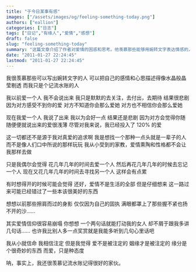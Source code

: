 ```yaml
---
title: "于今日某事有感"
images: ["/assets/images/og/feeling-something-today.png"]
authors: ["eallion"]
categories: ["日志"]
tags: ["日记","有缘人","爱情","感想"]
draft: false
slug: "feeling-something-today"
summary: "这篇文章介绍了作者对爱情的困惑和思考。他羡慕那些能够用婉转文字表达情感的人，而自己只是个记录流水账的人。他过去默默地爱一个人，但对方无法感受到他的爱，结果很悲剧。现在他学会了表达爱意，但依然面临难题，对方认为他的爱不够深刻。作者认为自己不仅是在寻找真爱，还想找到一位可以一辈子相伴的人。然而，他开始感觉这样追求爱情很累，导致错过了一些美好的事物。他提到了爱情信仰的崩塌和缘分的奇妙，以及自己的命运观。最后，他表达了对那些能够记录生活精彩瞬间的人的羡慕。"
date: "2011-01-27 22:24:45"
lastmod: "2011-01-27 22:24:45"
---
```


我很羡慕那些可以写出婉转文字的人
可以把自己的感情和心思描述得像水晶般晶莹剔透
而我只是个记流水账的人

我以前爱一个人
我不会说出来
我只是默默的去关注，去付出，去期待
结果很悲剧
因为对方感受不到你的爱
对方不知道你会那么爱她
对方也不相信你会那么爱她

现在我爱一个人
我说了出来
我以为会好一点
结果还是悲剧
因为对方会觉得你随随便便就说出来的爱很浅薄
尽管对我来说，我已经投入了 120% 的爱

这一切都还不是源于我对真爱的追求啊
我是想找一个那种一点头就是一辈子的人
而不是像人们口中所说的那样玩玩
我从小受到的家教，爱情熏陶和性格都不会让我那样去做

只是我偶尔会觉得
花几年几年的时间去爱一个人
然后再花几年几年的时候去忘记一个人
现在又花几年几年的时间去寻找另一个人
这样会有点累

有时想得开的时候可能会觉得
还好，爱情不是生活的全部
但是仔细想来
这一路过来可能已经错过了一些本该很美好的东西

想想以前那些擦肩而过的身影
仅仅因为自己的固执
满眼都罩上了那些握不紧也扬不开的沙……

其实爱情信仰很容易崩塌
你想想
一个两句话就能打动我的女人
却不屑于跟我多讲几句话……
也许我比别人多一点奖赏就是我能多听到几句心里话吧

我从小就信命
我相信注定
但是我觉得
爱不是被注定的
姻缘才是被注定的
缘分是个很奇妙的东西
而爱，只是种态度

呐，事实上，我还很羡慕记流水账记得很好的家伙。

